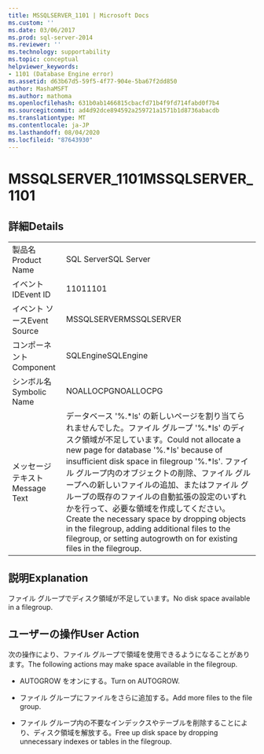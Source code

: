 ```yaml
---
title: MSSQLSERVER_1101 | Microsoft Docs
ms.custom: ''
ms.date: 03/06/2017
ms.prod: sql-server-2014
ms.reviewer: ''
ms.technology: supportability
ms.topic: conceptual
helpviewer_keywords:
- 1101 (Database Engine error)
ms.assetid: d63b67d5-59f5-4f77-904e-5ba67f2dd850
author: MashaMSFT
ms.author: mathoma
ms.openlocfilehash: 631b0ab1466815cbacfd71b4f9fd714fabd0f7b4
ms.sourcegitcommit: ad4d92dce894592a259721a1571b1d8736abacdb
ms.translationtype: MT
ms.contentlocale: ja-JP
ms.lasthandoff: 08/04/2020
ms.locfileid: "87643930"
---
```

# <a name="mssqlserver_1101"></a><span data-ttu-id="8ef15-102">MSSQLSERVER_1101</span><span class="sxs-lookup"><span data-stu-id="8ef15-102">MSSQLSERVER_1101</span></span>
    
## <a name="details"></a><span data-ttu-id="8ef15-103">詳細</span><span class="sxs-lookup"><span data-stu-id="8ef15-103">Details</span></span>  
  
|||  
|-|-|  
|<span data-ttu-id="8ef15-104">製品名</span><span class="sxs-lookup"><span data-stu-id="8ef15-104">Product Name</span></span>|<span data-ttu-id="8ef15-105">SQL Server</span><span class="sxs-lookup"><span data-stu-id="8ef15-105">SQL Server</span></span>|  
|<span data-ttu-id="8ef15-106">イベント ID</span><span class="sxs-lookup"><span data-stu-id="8ef15-106">Event ID</span></span>|<span data-ttu-id="8ef15-107">1101</span><span class="sxs-lookup"><span data-stu-id="8ef15-107">1101</span></span>|  
|<span data-ttu-id="8ef15-108">イベント ソース</span><span class="sxs-lookup"><span data-stu-id="8ef15-108">Event Source</span></span>|<span data-ttu-id="8ef15-109">MSSQLSERVER</span><span class="sxs-lookup"><span data-stu-id="8ef15-109">MSSQLSERVER</span></span>|  
|<span data-ttu-id="8ef15-110">コンポーネント</span><span class="sxs-lookup"><span data-stu-id="8ef15-110">Component</span></span>|<span data-ttu-id="8ef15-111">SQLEngine</span><span class="sxs-lookup"><span data-stu-id="8ef15-111">SQLEngine</span></span>|  
|<span data-ttu-id="8ef15-112">シンボル名</span><span class="sxs-lookup"><span data-stu-id="8ef15-112">Symbolic Name</span></span>|<span data-ttu-id="8ef15-113">NOALLOCPG</span><span class="sxs-lookup"><span data-stu-id="8ef15-113">NOALLOCPG</span></span>|  
|<span data-ttu-id="8ef15-114">メッセージ テキスト</span><span class="sxs-lookup"><span data-stu-id="8ef15-114">Message Text</span></span>|<span data-ttu-id="8ef15-115">データベース '%.\*ls' の新しいページを割り当てられませんでした。ファイル グループ '%.\*ls' のディスク領域が不足しています。</span><span class="sxs-lookup"><span data-stu-id="8ef15-115">Could not allocate a new page for database '%.\*ls' because of insufficient disk space in filegroup '%.\*ls'.</span></span> <span data-ttu-id="8ef15-116">ファイル グループ内のオブジェクトの削除、ファイル グループへの新しいファイルの追加、またはファイル グループの既存のファイルの自動拡張の設定のいずれかを行って、必要な領域を作成してください。</span><span class="sxs-lookup"><span data-stu-id="8ef15-116">Create the necessary space by dropping objects in the filegroup, adding additional files to the filegroup, or setting autogrowth on for existing files in the filegroup.</span></span>|  
  
## <a name="explanation"></a><span data-ttu-id="8ef15-117">説明</span><span class="sxs-lookup"><span data-stu-id="8ef15-117">Explanation</span></span>  
 <span data-ttu-id="8ef15-118">ファイル グループでディスク領域が不足しています。</span><span class="sxs-lookup"><span data-stu-id="8ef15-118">No disk space available in a filegroup.</span></span>  
  
## <a name="user-action"></a><span data-ttu-id="8ef15-119">ユーザーの操作</span><span class="sxs-lookup"><span data-stu-id="8ef15-119">User Action</span></span>  
 <span data-ttu-id="8ef15-120">次の操作により、ファイル グループで領域を使用できるようになることがあります。</span><span class="sxs-lookup"><span data-stu-id="8ef15-120">The following actions may make space available in the filegroup.</span></span>  
  
-   <span data-ttu-id="8ef15-121">AUTOGROW をオンにする。</span><span class="sxs-lookup"><span data-stu-id="8ef15-121">Turn on AUTOGROW.</span></span>  
  
-   <span data-ttu-id="8ef15-122">ファイル グループにファイルをさらに追加する。</span><span class="sxs-lookup"><span data-stu-id="8ef15-122">Add more files to the file group.</span></span>  
  
-   <span data-ttu-id="8ef15-123">ファイル グループ内の不要なインデックスやテーブルを削除することにより、ディスク領域を解放する。</span><span class="sxs-lookup"><span data-stu-id="8ef15-123">Free up disk space by dropping unnecessary indexes or tables in the filegroup.</span></span>  
  
  
